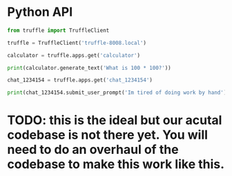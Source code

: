 # Python API

```python
from truffle import TruffleClient

truffle = TruffleClient('truffle-8008.local')

calculator = truffle.apps.get('calculator')

print(calculator.generate_text('What is 100 * 100?'))

chat_1234154 = truffle.apps.get('chat_1234154')

print(chat_1234154.submit_user_prompt('Im tired of doing work by hand'))
```

# TODO: this is the ideal but our acutal codebase is not there yet. You will need to do an overhaul of the codebase to make this work like this.